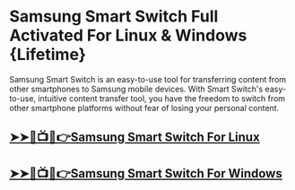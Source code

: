# Samsung Smart Switch Full Activated For Linux & Windows {Lifetime}



Samsung Smart Switch is an easy-to-use tool for transferring content from other smartphones to Samsung mobile devices. With Smart Switch's easy-to-use, intuitive content transfer tool, you have the freedom to switch from other smartphone platforms without fear of losing your personal content.



## [➤➤🔴📺📱👉Samsung Smart Switch For Linux](https://tinyurl.com/5n8xttf6)

## [➤➤🔴📺📱👉Samsung Smart Switch For Windows            ](https://tinyurl.com/5n8xttf6)




